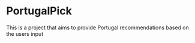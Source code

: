 # PortugalPick
This is a project that aims to provide Portugal recommendations based on the users input 
